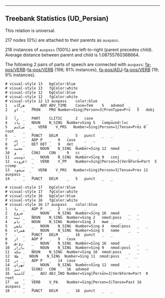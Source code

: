 

--------------------------------------------------------------------------------

## Treebank Statistics (UD_Persian)

This relation is universal.

217 nodes (0%) are attached to their parents as `auxpass`.

216 instances of `auxpass` (100%) are left-to-right (parent precedes child).
Average distance between parent and child is 1.08755760368664.

The following 2 pairs of parts of speech are connected with `auxpass`: [fa-pos/VERB]()-[fa-pos/VERB]() (198; 91% instances), [fa-pos/ADJ]()-[fa-pos/VERB]() (19; 9% instances).


~~~ conllu
# visual-style 13	bgColor:blue
# visual-style 13	fgColor:white
# visual-style 12	bgColor:blue
# visual-style 12	fgColor:white
# visual-style 12 13 auxpass	color:blue
1	هرگاه	_	ADV	ADV_TIME	Case=Tem	5	advmod	_	_
2	او	_	PRON	PRO	Number=Sing|Person=3|PronType=Prs	5	dobj	_	_
3	را	_	PART	CLITIC	_	2	case	_	_
4	یاد	_	NOUN	N_SING	Number=Sing	5	compound:lvc	_	_
5	می‌کنم	_	VERB	V_PRS	Number=Sing|Person=1|Tense=Pres	0	root	_	_
6	،	_	PUNCT	DELM	_	5	punct	_	_
7	بر	_	ADP	P	_	9	case	_	_
8	آن	_	DET	DET	_	9	det	_	_
9	محبت	_	NOUN	N_SING	Number=Sing	12	nmod	_	_
10	و	_	CONJ	CON	_	9	cc	_	_
11	دوستی	_	NOUN	N_SING	Number=Sing	9	conj	_	_
12	افزوده	_	VERB	V_PP	Number=Sing|Person=3|VerbForm=Part	5	ccomp	_	_
13	می‌شود	_	VERB	V_PRS	Number=Sing|Person=3|Tense=Pres	12	auxpass	_	_
14	.	_	PUNCT	DELM	_	5	punct	_	_

~~~


~~~ conllu
# visual-style 17	bgColor:blue
# visual-style 17	fgColor:white
# visual-style 16	bgColor:blue
# visual-style 16	fgColor:white
# visual-style 16 17 auxpass	color:blue
1	با	_	ADP	P	_	2	case	_	_
2	شروع	_	NOUN	N_SING	Number=Sing	16	nmod	_	_
3	ثبت	_	NOUN	N_SING	Number=Sing	2	nmod:poss	_	_
4	نام	_	NOUN	N_SING	Number=Sing	3	mwe	_	_
5	تلفن	_	NOUN	N_SING	Number=Sing	4	nmod:poss	_	_
6	همراه	_	NOUN	N_SING	Number=Sing	5	name	_	_
7	،	_	PUNCT	DELM	_	16	punct	_	_
8	از	_	ADP	P	_	9	case	_	_
9	رونق	_	NOUN	N_SING	Number=Sing	16	nmod	_	_
10	بازار	_	NOUN	N_SING	Number=Sing	9	nmod:poss	_	_
11	سکه	_	NOUN	N_SING	Number=Sing	10	nmod:poss	_	_
12	طلا	_	NOUN	N_SING	Number=Sing	11	nmod:poss	_	_
13	در	_	ADP	P	_	14	case	_	_
14	تهران	_	NOUN	N_SING	Number=Sing	12	nmod	_	_
15	نیز	_	SCONJ	CON	_	16	advmod	_	_
16	کاسته	_	ADJ	ADJ_INO	Number=Sing|Person=3|VerbForm=Part	0	root	_	_
17	شد	_	VERB	V_PA	Number=Sing|Person=3|Tense=Past	16	auxpass	_	_
18	.	_	PUNCT	DELM	_	16	punct	_	_

~~~



